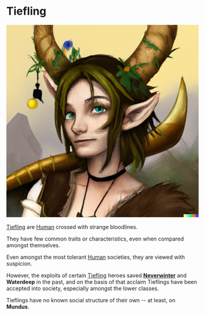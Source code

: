 # Tiefling

![Tiefling](images/tiefling.png)

[Tiefling] are [Human] crossed with strange bloodlines.

They have few common traits or characteristics, even when compared amongst themselves.

Even amongst the most tolerant [Human] societies, they are viewed with suspicion.

However, the exploits of certain [Tiefling] heroes saved **[Neverwinter]** and **Waterdeep** in the past, and on the basis
of that acclaim Tieflings have been accepted into society, especially amongst the lower classes.

Tieflings have no known social structure of their own -- at least, on **Mundus**.

[Tiefling]: https://www.dndbeyond.com/races/7-tiefling
[Human]: humans.md
[Neverwinter]: neverwinter.md
